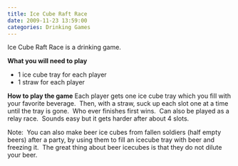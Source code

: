 ```yaml
---
title: Ice Cube Raft Race
date: 2009-11-23 13:59:00
categories: Drinking Games
---
```

Ice Cube Raft Race is a drinking game.

<strong>What you will need to play</strong>
<ul>
	<li>1 ice cube tray for each player</li>
	<li>1 straw for each player</li>
</ul>
<strong>How to play the game</strong>
Each player gets one ice cube tray which you fill with your favorite beverage.  Then, with a straw, suck up each slot one at a time until the tray is gone.  Who ever finishes first wins.  Can also be played as a relay race.  Sounds easy but it gets harder after about 4 slots.

Note:  You can also make beer ice cubes from fallen soldiers (half empty beers) after a party, by using them to fill an icecube tray with beer and freezing it.  The great thing about beer icecubes is that they do not dilute your beer.
